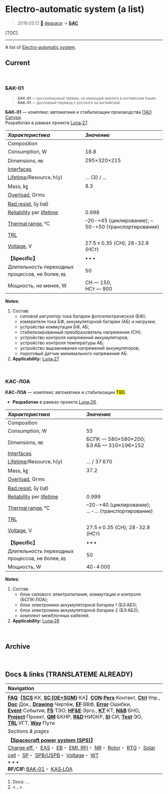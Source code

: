 # Electro-automatic system (a list)
> 2019.05.12 [🚀](../index/index.md) [despace](index.md) → **[БАС](eas.md)**

[TOC]

---

A list of [Electro-automatic system](eas.md).

## Current



<p style="page-break-after:always"> </p>

### БАК-01
> <small>**БАК‑01** — русскоязычный термин, не имеющий аналога в английском языке. **BAK‑01** — дословный перевод с русского на английский.</small>

**БАК‑01** — комплекс автоматики и стабилизации производства [ПАО Сатурн](пао_сатурн.md).  
Разработан в рамках проекта [Luna‑27](луна_27.md).

|*Характеристика*|*Значение*|
|:-|:-|
|Composition| |
|Consumption, W|18.8|
|Dimensions, ㎜|295×320×215|
|[Interfaces](interface.md)| |
|[Lifetime](lifetime.md)/Resource, h(y)|… (3) / …|
|Mass, ㎏|8.3|
|[Overload](vibration.md), Grms| |
|[Rad.resist](ion_rad.md), ㏉ (㎭)| |
|[Reliability](qm.md) per [lifetime](lifetime.md)|0.998|
|[Thermal range](tcs.md), ℃|–20 ‑ +45 (циклирование); –50 ‑ +50 (транспортирование)|
|[TRL](trl.md)| |
|[Voltage](sps.md), V|27.5 ± 0.35 (СН); 28 ‑ 32.8 (НСт)|
|**【Specific】**|• • •|
|Длительность переходных процессов, не более, ㎳|50|
|Мощность, не менее, W|СН — 150,<br> НСт — 900|

**Notes:**

   1. Состав:
      - силовой регулятор тока батареи фотоэлектрической (БФ);
      - измерители тока БФ, аккумуляторной батареи (АБ) и нагрузки;
      - устройства коммутации БФ, АБ;
      - стабилизированный преобразователь напряжения (СН);
      - устройство контроля напряжений аккумуляторов;
      - устройство контроля температуры АБ;
      - устройство выравнивания напряжений аккумуляторов;
      - пороговый датчик минимального напряжения АБ.
   1. **Applicability:** [Luna‑27](луна_27.md)



<p style="page-break-after:always"> </p>

### КАС-ЛОА

**КАС‑ЛОА** — комплекс автоматики и стабилизации <mark>TBD</mark>.
   - **Разработан** в рамках проекта [Luna‑26](луна_26.md).

|*Характеристика*|*Значение*|
|:-|:-|
|Composition| |
|Consumption, W|55|
|Dimensions, ㎜|БСПК — 580×580×200; БЭ АБ — 310×196×152|
|[Interfaces](interface.md)| |
|[Lifetime](lifetime.md)/Resource, h(y)|… / 37 670|
|Mass, ㎏|37.2|
|[Overload](vibration.md), Grms| |
|[Rad.resist](ion_rad.md), ㏉ (㎭)| |
|[Reliability](qm.md) per [lifetime](lifetime.md)|0.999|
|[Thermal range](tcs.md), ℃|–20 ‑ +40 (циклирование); … ‑ … (транспортирование)|
|[TRL](trl.md)| |
|[Voltage](sps.md), V|27.5 ± 0.35 (СН); 28 ‑ 32.8 (НСт)|
|**【Specific】**|• • •|
|Длительность переходных процессов, не более, ㎳|50|
|Мощность, W|40 ‑ 4 000|

**Notes:**

   1. Состав:
      - блок силового электропитания, коммутации и контроля (БСПК‑ЛОА);
      - блок электроники аккумуляторной батареи 1 (БЭ АБ1);
      - блок электроники аккумуляторной батареи 2 (БЭ АБ2);
      - комплект межблочных кабелей.
   1. **Applicability:** [Luna‑26](луна_26.md)



<p style="page-break-after:always"> </p>

## Archive



<p style="page-break-after:always"> </p>

## Docs & links (TRANSLATEME ALREADY)
|Navigation|
|:-|
|**[FAQ](faq.md)**【**[SCS](scs.md)**·КК, **[SC (OE+SGM)](sc.md)**·КА】**[CON](contact.md)·[Pers](person.md)**·Контакт, **[Ctrl](control.md)**·Упр., **[Doc](doc.md)**·Док., **[Drawing](drawing.md)**·Чертёж, **[EF](ef.md)**·ВВФ, **[Error](error.md)**·Ошибки, **[Event](event.md)**·События, **[FS](fs.md)**·ТЭО, **[HF&E](hfe.md)**·Эрго., **[KT](kt.md)**·КТ, **[N&B](nnb.md)**·БНО, **[Project](project.md)**·Проект, **[QM](qm.md)**·БКНР, **[R&D](rnd.md)**·НИОКР, **[SI](si.md)**·СИ, **[Test](test.md)**·ЭО, **[TRL](trl.md)**·УГТ, **[Way](way.md)**·Пути|
|*Sections & pages*|
|**【[Spacecraft power system (SPS)](sps.md)】**<br> [Charge eff.](charge_eff.md)・ [EAS](eas.md)・ [EB](eb.md)・ [EMI, RFI](emi.md)・ [NR](nr.md)・ [Rotor](iu.md)・ [RTG](rtg.md)・ [Solar cell](sp.md)・ [SP](sp.md)・ [SPB/USPB](suspb.md)・ [Voltage](sps.md)・ [WT](wt.md)<br>• • •<br> **RF/CIF:** [BAK‑01](eas_lst.md)・ [KAS‑LOA](eas_lst.md)|

   1. Docs: …
   1. <…>
